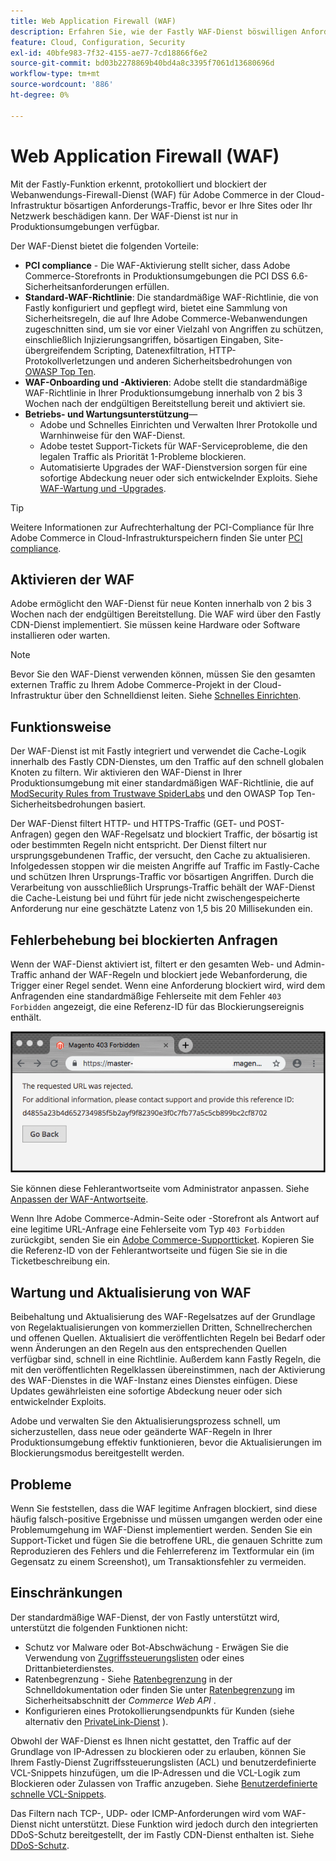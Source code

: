 ```yaml
---
title: Web Application Firewall (WAF)
description: Erfahren Sie, wie der Fastly WAF-Dienst böswilligen Anforderungs-Traffic erkennt, protokolliert und blockiert, bevor er das Adobe Commerce-Netzwerk oder die-Sites beschädigen kann.
feature: Cloud, Configuration, Security
exl-id: 40bfe983-7f32-4155-ae77-7cd18866f6e2
source-git-commit: bd03b2278869b40bd4a8c3395f7061d13680696d
workflow-type: tm+mt
source-wordcount: '886'
ht-degree: 0%

---
```


# Web Application Firewall (WAF)

Mit der Fastly-Funktion erkennt, protokolliert und blockiert der Webanwendungs-Firewall-Dienst (WAF) für Adobe Commerce in der Cloud-Infrastruktur bösartigen Anforderungs-Traffic, bevor er Ihre Sites oder Ihr Netzwerk beschädigen kann. Der WAF-Dienst ist nur in Produktionsumgebungen verfügbar.

Der WAF-Dienst bietet die folgenden Vorteile:

- **PCI compliance** - Die WAF-Aktivierung stellt sicher, dass Adobe Commerce-Storefronts in Produktionsumgebungen die PCI DSS 6.6-Sicherheitsanforderungen erfüllen.
- **Standard-WAF-Richtlinie**: Die standardmäßige WAF-Richtlinie, die von Fastly konfiguriert und gepflegt wird, bietet eine Sammlung von Sicherheitsregeln, die auf Ihre Adobe Commerce-Webanwendungen zugeschnitten sind, um sie vor einer Vielzahl von Angriffen zu schützen, einschließlich Injizierungsangriffen, bösartigen Eingaben, Site-übergreifendem Scripting, Datenexfiltration, HTTP-Protokollverletzungen und anderen Sicherheitsbedrohungen von [OWASP Top Ten](https://owasp.org/www-project-top-ten/).
- **WAF-Onboarding und -Aktivieren**: Adobe stellt die standardmäßige WAF-Richtlinie in Ihrer Produktionsumgebung innerhalb von 2 bis 3 Wochen nach der endgültigen Bereitstellung bereit und aktiviert sie.
- **Betriebs- und Wartungsunterstützung**—
   - Adobe und Schnelles Einrichten und Verwalten Ihrer Protokolle und Warnhinweise für den WAF-Dienst.
   - Adobe testet Support-Tickets für WAF-Serviceprobleme, die den legalen Traffic als Priorität 1-Probleme blockieren.
   - Automatisierte Upgrades der WAF-Dienstversion sorgen für eine sofortige Abdeckung neuer oder sich entwickelnder Exploits. Siehe [WAF-Wartung und -Upgrades](#waf-maintenance-and-updates).

>[!TIP]
>
>Weitere Informationen zur Aufrechterhaltung der PCI-Compliance für Ihre Adobe Commerce in Cloud-Infrastrukturspeichern finden Sie unter [PCI compliance](https://business.adobe.com/products/magento/pci-compliance.html).

## Aktivieren der WAF

Adobe ermöglicht den WAF-Dienst für neue Konten innerhalb von 2 bis 3 Wochen nach der endgültigen Bereitstellung. Die WAF wird über den Fastly CDN-Dienst implementiert. Sie müssen keine Hardware oder Software installieren oder warten.

>[!NOTE]
>
>Bevor Sie den WAF-Dienst verwenden können, müssen Sie den gesamten externen Traffic zu Ihrem Adobe Commerce-Projekt in der Cloud-Infrastruktur über den Schnelldienst leiten. Siehe [Schnelles Einrichten](fastly-configuration.md).

## Funktionsweise

Der WAF-Dienst ist mit Fastly integriert und verwendet die Cache-Logik innerhalb des Fastly CDN-Dienstes, um den Traffic auf den schnell globalen Knoten zu filtern. Wir aktivieren den WAF-Dienst in Ihrer Produktionsumgebung mit einer standardmäßigen WAF-Richtlinie, die auf [ModSecurity Rules from Trustwave SpiderLabs](https://github.com/owasp-modsecurity/ModSecurity) und den OWASP Top Ten-Sicherheitsbedrohungen basiert.

Der WAF-Dienst filtert HTTP- und HTTPS-Traffic (GET- und POST-Anfragen) gegen den WAF-Regelsatz und blockiert Traffic, der bösartig ist oder bestimmten Regeln nicht entspricht. Der Dienst filtert nur ursprungsgebundenen Traffic, der versucht, den Cache zu aktualisieren. Infolgedessen stoppen wir die meisten Angriffe auf Traffic im Fastly-Cache und schützen Ihren Ursprungs-Traffic vor bösartigen Angriffen. Durch die Verarbeitung von ausschließlich Ursprungs-Traffic behält der WAF-Dienst die Cache-Leistung bei und führt für jede nicht zwischengespeicherte Anforderung nur eine geschätzte Latenz von 1,5 bis 20 Millisekunden ein.

## Fehlerbehebung bei blockierten Anfragen

Wenn der WAF-Dienst aktiviert ist, filtert er den gesamten Web- und Admin-Traffic anhand der WAF-Regeln und blockiert jede Webanforderung, die Trigger einer Regel sendet. Wenn eine Anforderung blockiert wird, wird dem Anfragenden eine standardmäßige Fehlerseite mit dem Fehler `403 Forbidden` angezeigt, die eine Referenz-ID für das Blockierungsereignis enthält.

![WAF-Fehlerseite](../../assets/cdn/fastly-waf-403-error.png)

Sie können diese Fehlerantwortseite vom Administrator anpassen. Siehe [Anpassen der WAF-Antwortseite](fastly-custom-response.md#customize-the-waf-error-page).

Wenn Ihre Adobe Commerce-Admin-Seite oder -Storefront als Antwort auf eine legitime URL-Anfrage eine Fehlerseite vom Typ `403 Forbidden` zurückgibt, senden Sie ein [Adobe Commerce-Supportticket](https://experienceleague.adobe.com/docs/commerce-knowledge-base/kb/help-center-guide/magento-help-center-user-guide.html#submit-ticket). Kopieren Sie die Referenz-ID von der Fehlerantwortseite und fügen Sie sie in die Ticketbeschreibung ein.

## Wartung und Aktualisierung von WAF

Beibehaltung und Aktualisierung des WAF-Regelsatzes auf der Grundlage von Regelaktualisierungen von kommerziellen Dritten, Schnellrecherchen und offenen Quellen. Aktualisiert die veröffentlichten Regeln bei Bedarf oder wenn Änderungen an den Regeln aus den entsprechenden Quellen verfügbar sind, schnell in eine Richtlinie. Außerdem kann Fastly Regeln, die mit den veröffentlichten Regelklassen übereinstimmen, nach der Aktivierung des WAF-Dienstes in die WAF-Instanz eines Dienstes einfügen. Diese Updates gewährleisten eine sofortige Abdeckung neuer oder sich entwickelnder Exploits.

Adobe und verwalten Sie den Aktualisierungsprozess schnell, um sicherzustellen, dass neue oder geänderte WAF-Regeln in Ihrer Produktionsumgebung effektiv funktionieren, bevor die Aktualisierungen im Blockierungsmodus bereitgestellt werden.

## Probleme

Wenn Sie feststellen, dass die WAF legitime Anfragen blockiert, sind diese häufig falsch-positive Ergebnisse und müssen umgangen werden oder eine Problemumgehung im WAF-Dienst implementiert werden. Senden Sie ein Support-Ticket und fügen Sie die betroffene URL, die genauen Schritte zum Reproduzieren des Fehlers und die Fehlerreferenz im Textformular ein (im Gegensatz zu einem Screenshot), um Transaktionsfehler zu vermeiden.

## Einschränkungen

Der standardmäßige WAF-Dienst, der von Fastly unterstützt wird, unterstützt die folgenden Funktionen nicht:

- Schutz vor Malware oder Bot-Abschwächung - Erwägen Sie die Verwendung von [Zugriffssteuerungslisten](./fastly-vcl-allowlist.md) oder eines Drittanbieterdienstes.
- Ratenbegrenzung - Siehe [Ratenbegrenzung](https://github.com/fastly/fastly-magento2/blob/master/Documentation/Guides/RATE-LIMITING.md) in der Schnelldokumentation oder finden Sie unter [Ratenbegrenzung](https://developer.adobe.com/commerce/webapi/get-started/rate-limiting/) im Sicherheitsabschnitt der _Commerce Web API_ .
- Konfigurieren eines Protokollierungsendpunkts für Kunden (siehe alternativ den [PrivateLink-Dienst](../development/privatelink-service.md) ).

Obwohl der WAF-Dienst es Ihnen nicht gestattet, den Traffic auf der Grundlage von IP-Adressen zu blockieren oder zu erlauben, können Sie Ihrem Fastly-Dienst Zugriffssteuerungslisten (ACL) und benutzerdefinierte VCL-Snippets hinzufügen, um die IP-Adressen und die VCL-Logik zum Blockieren oder Zulassen von Traffic anzugeben. Siehe [Benutzerdefinierte schnelle VCL-Snippets](fastly-vcl-custom-snippets.md).

Das Filtern nach TCP-, UDP- oder ICMP-Anforderungen wird vom WAF-Dienst nicht unterstützt. Diese Funktion wird jedoch durch den integrierten DDoS-Schutz bereitgestellt, der im Fastly CDN-Dienst enthalten ist. Siehe [DDoS-Schutz](fastly.md#ddos-protection).
